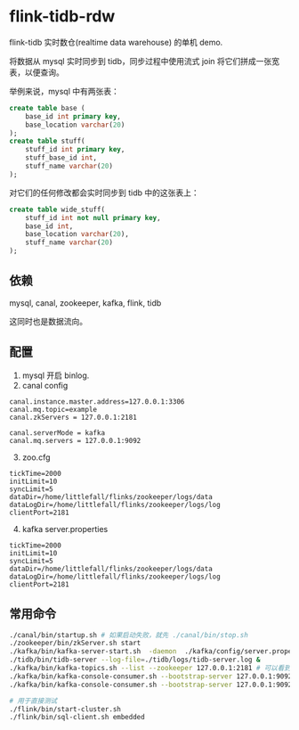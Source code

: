 # flink-tidb-rdw

flink-tidb 实时数仓(realtime data warehouse) 的单机 demo.

将数据从 mysql 实时同步到 tidb，同步过程中使用流式 join 将它们拼成一张宽表，以便查询。

举例来说，mysql 中有两张表：
```sql
create table base (
	base_id int primary key,
	base_location varchar(20)
);
create table stuff(
	stuff_id int primary key,
	stuff_base_id int,
	stuff_name varchar(20)
);
```

对它们的任何修改都会实时同步到 tidb 中的这张表上：
```sql
create table wide_stuff(
	stuff_id int not null primary key,
	base_id int,
	base_location varchar(20),
	stuff_name varchar(20)
);
```

## 依赖

mysql, canal, zookeeper, kafka, flink, tidb

这同时也是数据流向。

## 配置

1. mysql 开启 binlog.
2. canal config
```config
canal.instance.master.address=127.0.0.1:3306
canal.mq.topic=example
canal.zkServers = 127.0.0.1:2181

canal.serverMode = kafka
canal.mq.servers = 127.0.0.1:9092
```
3. zoo.cfg
```config
tickTime=2000
initLimit=10
syncLimit=5
dataDir=/home/littlefall/flinks/zookeeper/logs/data
dataLogDir=/home/littlefall/flinks/zookeeper/logs/log
clientPort=2181
```
4. kafka server.properties
```config
tickTime=2000
initLimit=10
syncLimit=5
dataDir=/home/littlefall/flinks/zookeeper/logs/data
dataLogDir=/home/littlefall/flinks/zookeeper/logs/log
clientPort=2181
```

## 常用命令
```sh
./canal/bin/startup.sh # 如果启动失败，就先 ./canal/bin/stop.sh
./zookeeper/bin/zkServer.sh start 
./kafka/bin/kafka-server-start.sh  -daemon  ./kafka/config/server.properties  # 如果启动失败，就再试一次
./tidb/bin/tidb-server --log-file=./tidb/logs/tidb-server.log &
./kafka/bin/kafka-topics.sh --list --zookeeper 127.0.0.1:2181 # 可以看到 example
./kafka/bin/kafka-console-consumer.sh --bootstrap-server 127.0.0.1:9092  --topic example --from-beginning # 查看历史消息
./kafka/bin/kafka-console-consumer.sh --bootstrap-server 127.0.0.1:9092  --topic example # 查看新产生的消息

# 用于直接测试
./flink/bin/start-cluster.sh
./flink/bin/sql-client.sh embedded
```
